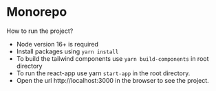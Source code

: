 # Monorepo

How to run the project?
- Node version 16+ is required
- Install packages using `yarn install`
- To build the tailwind components use `yarn build-components` in root directory
- To run the react-app use yarn `start-app` in the root directory.
- Open the url http://localhost:3000 in the browser to see the project.